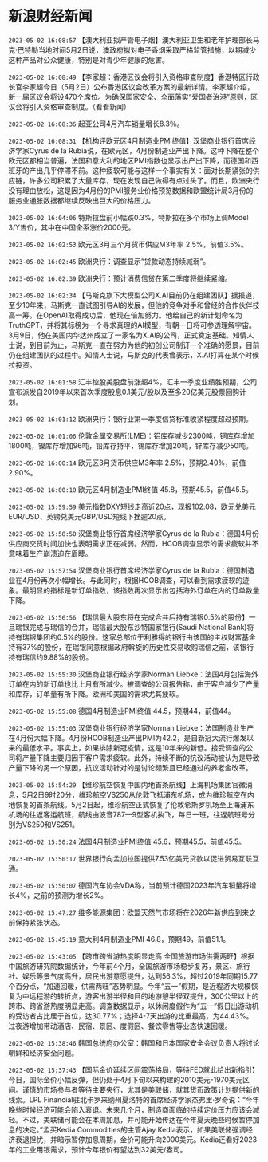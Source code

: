 # 新浪财经新闻
`2023-05-02 16:08:57`   【澳大利亚拟严管电子烟】澳大利亚卫生和老年护理部长马克·巴特勒当地时间5月2日说，澳政府拟对电子香烟采取严格监管措施，以期减少这种产品对公众健康，特别是对青少年健康的危害。

`2023-05-02 16:08:49` 【李家超：香港区议会将引入资格审查制度】香港特区行政长官李家超今日（5月2日）公布香港区议会改革方案的最新详情。李家超介绍，新一届区议会将设470个席位。为确保国家安全、全面落实“爱国者治港”原则，区议会将引入资格审查制度。（看看新闻）

`2023-05-02 16:08:36`   起亚公司4月汽车销量增长8.3％。

`2023-05-02 16:08:31` 【机构评欧元区4月制造业PMI终值】汉堡商业银行首席经济学家Cyrus de la Rubia说，在欧元区，4月份制造业产出下降。这种下降在整个欧元区都相当普遍，法国和意大利的地区PMI指数也显示出产出下降，而德国和西班牙的产出几乎停滞不前。这种疲软可能与这样一个事实有关：面对长期紧张的供应链，许多公司积累了大量库存，现在发现自己做得有点过头了。而且，欧洲央行没有理由放松，这是因为4月份的PMI服务业价格预览数据和欧盟统计局3月份的服务业通胀数据都继续反映出巨大的价格压力。

`2023-05-02 16:04:06` 特斯拉盘前小幅跌0.3%，特斯拉在多个市场上调Model 3/Y售价，其中在中国全系涨价2000元。

`2023-05-02 16:02:53` 欧元区3月三个月货币供应M3年率 2.5%，前值3.5%。

`2023-05-02 16:02:45` 欧洲央行：调查显示“贷款动态持续减弱”。

`2023-05-02 16:02:39` 欧洲央行：预计消费信贷在第二季度将继续紧缩。

`2023-05-02 16:02:34` 【马斯克旗下大模型公司X.AI目前仍在组建团队】据报道，至少10年来，马斯克一直试图引导AI的发展，但他的竞争对手和曾经的合作伙伴技高一筹。在OpenAI取得成功后，他现在倍加努力。他给自己的新计划命名为TruthGPT，并将其标榜为一个寻求真理的AI模型，有朝一日将可参透理解宇宙。3月9日，他在美国内华达州成立了一家名为X.AI的公司，正式奠定基础。知情人士说，到目前为止，马斯克一直在努力为他的初创公司制订一个准确的愿景，目前仍在组建团队的过程中。知情人士说，马斯克的代表曾表示，X.AI打算在某个时候拉投资。

`2023-05-02 16:01:58` 汇丰控股美股盘前涨超4%，汇丰一季度业绩胜预期，公司宣布派发自2019年以来首次季度股息0.1美元/股以及至多20亿美元股票回购计划。

`2023-05-02 16:01:12` 欧洲央行：银行业第一季度信贷标准收紧程度超过预期。

`2023-05-02 16:01:06` 伦敦金属交易所(LME)：铝库存减少2300吨，铜库存增加1800吨，镍库存增加96吨，铅库存持平，锡库存增加20吨，锌库存减少50吨。

`2023-05-02 16:00:14` 欧元区3月货币供应M3年率 2.5%，预期2.40%，前值2.90%。

`2023-05-02 16:00:10` 欧元区4月制造业PMI终值 45.8，预期45.5，前值45.5。

`2023-05-02 15:59:59` 美元指数DXY短线走高近20点，现报102.08，欧元兑美元EUR/USD、英镑兑美元GBP/USD短线下挫逾20点。

`2023-05-02 15:58:50` 汉堡商业银行首席经济学家Cyrus de la Rubia：德国4月份供应商交货时间加快也表明需求正在减弱。然而，HCOB调查显示的需求疲软并不意味着生产崩溃迫在眉睫。

`2023-05-02 15:57:54` 汉堡商业银行首席经济学家Cyrus de la Rubia：德国制造业在4月份再次小幅增长。与此同时，根据HCOB调查，可以看到需求疲软的迹象。最明显的指标是新订单指数，该指数再次显示出包括海外订单在内的订单数量下降。

`2023-05-02 15:56:56`   【瑞信最大股东将在完成合并后持有瑞银0.5%的股份】一旦瑞银完成与瑞信的合并，瑞信最大股东沙特国家银行(Saudi National Bank)将持有瑞银集团约0.5%的股份。这家总部位于利雅得的银行由该国的主权财富基金持有37%的股份，在瑞银同意根据政府斡旋的历史性交易收购瑞信之前，该银行持有瑞信约9.88%的股份。

`2023-05-02 15:55:30` 汉堡商业银行经济学家Norman Liebke：法国4月包括海外订单在内的新订单也比上月有所减少。被调查的公司报告称，由于客户减少了产量和库存，订单量有所下降。欧洲和美国的需求尤其疲软。

`2023-05-02 15:55:08` 德国4月制造业PMI终值 44.5，预期44，前值44。

`2023-05-02 15:55:03` 汉堡商业银行经济学家Norman Liebke：法国制造业生产在4月份大幅下降。4月份HCOB制造业产出PMI为42.2，是自新冠大流行爆发以来的最低水平。事实上，如果排除新冠疫情，这是10年来的新低。接受调查的公司将产量下降主要归因于客户需求疲软。此外，持续不断的抗议活动被认为是导致产量下降的另一个原因，抗议活动针对的是讨论频繁且已经通过的养老金改革。

`2023-05-02 15:54:29`   【维珍航空恢复中国内地首条航线】上海机场集团官微消息，5月2日9时20分，维珍航空VS250从伦敦飞抵浦东机场，成为维珍航空在内地恢复的首条航线。5月2日起，维珍航空正式恢复了伦敦希斯罗机场至上海浦东机场的往返客运航班，航线由波音787—9型客机执飞，每日一班，往返航班号分别为VS250和VS251。

`2023-05-02 15:50:24` 法国4月制造业PMI终值 45.6，预期45.5，前值45.5。

`2023-05-02 15:50:17` 世界银行向孟加拉国提供7.53亿美元贷款以促进贸易互联互通。

`2023-05-02 15:50:07`   德国汽车协会VDA称，当前预计德国2023年汽车销量将增长4%，之前的预测为增长2%。

`2023-05-02 15:47:27` 维多能源集团：欧盟天然气市场将在2026年新供应到来之前保持紧张状态。

`2023-05-02 15:45:19` 意大利4月制造业PMI 46.8，预期49，前值51.1。

`2023-05-02 15:43:05`   【跨市跨省游热度明显走高 全国旅游市场供需两旺】根据中国旅游研究院数据统计，今年前4个月，全国旅游市场稳步复苏，景区、旅行社、娱乐等景气度高升，居民出游意愿提升，达到56.3%，超过2019年同期15.77个百分点，“加速回暖，供需两旺”态势明显。今年“五一”假期，是近程游大规模恢复为中远程游的转折点，游客出游半径和目的地游憩半径双提升，300公里以上的跨市、跨省游热度明显走高。调查数据显示，以休闲度假作为“五一”假日出游动机的受访者占比居于首位，达30.77%；选择4-7天出游的比重最高，为44.43%。过夜游增加带动酒店、民宿、景区、度假区、餐饮零售等业态快速回暖。

`2023-05-02 15:38:46` 韩国总统府办公室：韩国和日本国家安全会议负责人将讨论朝鲜和经济安全问题。

`2023-05-02 15:37:43` 【国际金价延续区间震荡格局，等待FED就此给出新指引】今日，国际金价小幅反弹，但仍处于4月下旬以来构建的2010美元-1970美元区间。谨慎的市场参与者等待主要央行，尤其是美联储，就其货币政策计划提供新的线索。LPL Financial驻北卡罗来纳州夏洛特的首席经济学家杰弗里·罗奇说：“今年晚些时候经济可能会陷入衰退。未来几个月，制造商面临的持续定价压力应该会减轻。不过，美联储可能会在本周加息，并可能开始传达在今年夏天晚些时候暂停加息的决定。”孟买Kedia Commodities的主管Ajay Kedia表示，如果美联储强调经济衰退担忧，并暗示暂停加息周期，金价可能升向2000美元。Kedia还看好2023年的工业用银需求，预计今年银价有望达到32美元/盎司。

